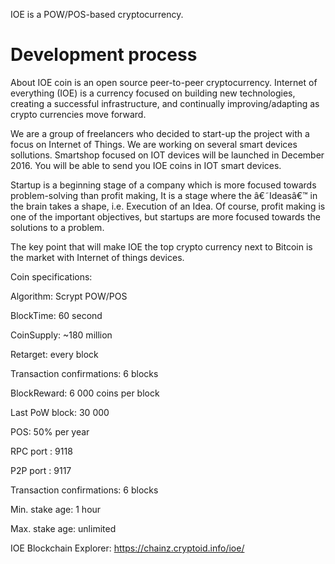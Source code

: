 IOE is a POW/POS-based cryptocurrency.

Development process
===========================

About
IOE coin is an open source peer-to-peer cryptocurrency. Internet of everything (IOE) is a currency focused on building new technologies, creating a successful infrastructure, and continually improving/adapting as crypto currencies move forward.

We are a group of freelancers who decided to start-up the project with a focus on Internet of Things. We are working on several smart devices sollutions. Smartshop focused on IOT devices will be launched in December 2016. You will be able to send you IOE coins in IOT smart devices.

Startup is a beginning stage of a company which is more focused towards problem-solving than profit making, It is a stage where the â€˜Ideasâ€™ in the brain takes a shape, i.e. Execution of an Idea. Of course, profit making is one of the important objectives, but startups are more focused towards the solutions to a problem.

The key point that will make IOE the top crypto currency next to Bitcoin is the market with Internet of things devices.

Coin specifications:

Algorithm: Scrypt POW/POS

BlockTime: 60 second

CoinSupply: ~180 million

Retarget: every block

Transaction confirmations: 6 blocks

BlockReward: 6 000 coins per block

Last PoW block:  30 000

POS:  50% per year

RPC port : 9118

P2P port : 9117

Transaction confirmations: 6 blocks

Min. stake age: 1 hour

Max. stake age: unlimited


IOE Blockchain Explorer: https://chainz.cryptoid.info/ioe/

